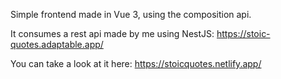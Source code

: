 Simple frontend made in Vue 3, using the composition api.

It consumes a rest api made by me using NestJS: https://stoic-quotes.adaptable.app/

You can take a look at it here: https://stoicquotes.netlify.app/
